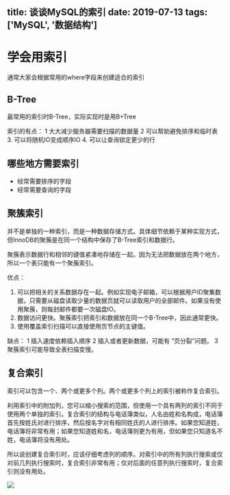 title: 谈谈MySQL的索引
date: 2019-07-13
tags: ['MySQL', '数据结构']
----

# 学会用索引

通常大家会根据常用的where字段来创建适合的索引

## B-Tree
最常用的索引时B-Tree，实际实现时是用B+Tree

索引的有点：
1 大大减少服务器需要扫描的数据量
2 可以帮助避免排序和临时表
3. 可以将随机IO变成顺序IO
4. 可以让查询锁定更少的行

## 哪些地方需要索引

* 经常需要排序的字段
* 经常需要查询的字段


## 聚簇索引

并不是单独的一种索引，而是一种数据存储方式。具体细节依赖于某种实现方式，但InnoDB的聚蔟是在同一个结构中保存了B-Tree索引和数据行。

聚蔟表示数据行和相邻的键值紧凑地存储在一起。因为无法把数据放在两个地方，所以一个表只能有一个聚蔟索引。 

优点：
1. 可以把相关的关系数据存在一起。例如实现电子邮箱，可以根据用户ID聚集数据，只需要从磁盘读取少量的数据页就可以读取用户的全部邮件。如果没有使用聚蔟，则每封邮件都要一次磁盘IO。
2. 数据访问更快。聚蔟索引把索引和数据放在同一个B-Tree中，因此通常更快。
3. 使用覆盖索引扫描可以直接使用页节点的主键值。

缺点：
1 插入速度依赖插入顺序
2 插入或者更新数据，可能有 “页分裂”问题。
3 聚蔟索引可能导致全表扫描变慢。

## 复合索引
索引可以包含一个、两个或更多个列。两个或更多个列上的索引被称作复合索引。

利用索引中的附加列，您可以缩小搜索的范围，但使用一个具有两列的索引不同于使用两个单独的索引。复合索引的结构与电话簿类似，人名由姓和名构成，电话簿首先按姓氏对进行排序，然后按名字对有相同姓氏的人进行排序。如果您知道姓，电话簿将非常有用；如果您知道姓和名，电话簿则更为有用，但如果您只知道名不姓，电话簿将没有用处。

所以说创建复合索引时，应该仔细考虑列的顺序。对索引中的所有列执行搜索或仅对前几列执行搜索时，复合索引非常有用；仅对后面的任意列执行搜索时，复合索引则没有用处。

![](https://images.cnblogs.com/cnblogs_com/ashou706/55.png)



